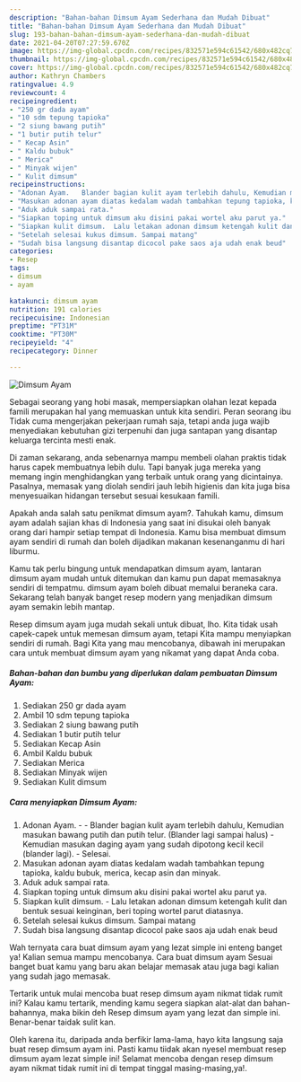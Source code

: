 ```yaml
---
description: "Bahan-bahan Dimsum Ayam Sederhana dan Mudah Dibuat"
title: "Bahan-bahan Dimsum Ayam Sederhana dan Mudah Dibuat"
slug: 193-bahan-bahan-dimsum-ayam-sederhana-dan-mudah-dibuat
date: 2021-04-20T07:27:59.670Z
image: https://img-global.cpcdn.com/recipes/832571e594c61542/680x482cq70/dimsum-ayam-foto-resep-utama.jpg
thumbnail: https://img-global.cpcdn.com/recipes/832571e594c61542/680x482cq70/dimsum-ayam-foto-resep-utama.jpg
cover: https://img-global.cpcdn.com/recipes/832571e594c61542/680x482cq70/dimsum-ayam-foto-resep-utama.jpg
author: Kathryn Chambers
ratingvalue: 4.9
reviewcount: 4
recipeingredient:
- "250 gr dada ayam"
- "10 sdm tepung tapioka"
- "2 siung bawang putih"
- "1 butir putih telur"
- " Kecap Asin"
- " Kaldu bubuk"
- " Merica"
- " Minyak wijen"
- " Kulit dimsum"
recipeinstructions:
- "Adonan Ayam.   Blander bagian kulit ayam terlebih dahulu, Kemudian masukan bawang putih dan putih telur. (Blander lagi sampai halus)  Kemudian masukan daging ayam yang sudah dipotong kecil kecil (blander lagi).  Selesai."
- "Masukan adonan ayam diatas kedalam wadah tambahkan tepung tapioka, kaldu bubuk, merica, kecap asin dan minyak."
- "Aduk aduk sampai rata."
- "Siapkan toping untuk dimsum aku disini pakai wortel aku parut ya."
- "Siapkan kulit dimsum.  Lalu letakan adonan dimsum ketengah kulit dan bentuk sesuai keinginan, beri toping wortel parut diatasnya."
- "Setelah selesai kukus dimsum. Sampai matang"
- "Sudah bisa langsung disantap dicocol pake saos aja udah enak beud"
categories:
- Resep
tags:
- dimsum
- ayam

katakunci: dimsum ayam 
nutrition: 191 calories
recipecuisine: Indonesian
preptime: "PT31M"
cooktime: "PT30M"
recipeyield: "4"
recipecategory: Dinner

---
```



![Dimsum Ayam](https://img-global.cpcdn.com/recipes/832571e594c61542/680x482cq70/dimsum-ayam-foto-resep-utama.jpg)

Sebagai seorang yang hobi masak, mempersiapkan olahan lezat kepada famili merupakan hal yang memuaskan untuk kita sendiri. Peran seorang ibu Tidak cuma mengerjakan pekerjaan rumah saja, tetapi anda juga wajib menyediakan kebutuhan gizi terpenuhi dan juga santapan yang disantap keluarga tercinta mesti enak.

Di zaman  sekarang, anda sebenarnya mampu membeli olahan praktis tidak harus capek membuatnya lebih dulu. Tapi banyak juga mereka yang memang ingin menghidangkan yang terbaik untuk orang yang dicintainya. Pasalnya, memasak yang diolah sendiri jauh lebih higienis dan kita juga bisa menyesuaikan hidangan tersebut sesuai kesukaan famili. 



Apakah anda salah satu penikmat dimsum ayam?. Tahukah kamu, dimsum ayam adalah sajian khas di Indonesia yang saat ini disukai oleh banyak orang dari hampir setiap tempat di Indonesia. Kamu bisa membuat dimsum ayam sendiri di rumah dan boleh dijadikan makanan kesenanganmu di hari liburmu.

Kamu tak perlu bingung untuk mendapatkan dimsum ayam, lantaran dimsum ayam mudah untuk ditemukan dan kamu pun dapat memasaknya sendiri di tempatmu. dimsum ayam boleh dibuat memalui beraneka cara. Sekarang telah banyak banget resep modern yang menjadikan dimsum ayam semakin lebih mantap.

Resep dimsum ayam juga mudah sekali untuk dibuat, lho. Kita tidak usah capek-capek untuk memesan dimsum ayam, tetapi Kita mampu menyiapkan sendiri di rumah. Bagi Kita yang mau mencobanya, dibawah ini merupakan cara untuk membuat dimsum ayam yang nikamat yang dapat Anda coba.

<!--inarticleads1-->

##### Bahan-bahan dan bumbu yang diperlukan dalam pembuatan Dimsum Ayam:

1. Sediakan 250 gr dada ayam
1. Ambil 10 sdm tepung tapioka
1. Sediakan 2 siung bawang putih
1. Sediakan 1 butir putih telur
1. Sediakan  Kecap Asin
1. Ambil  Kaldu bubuk
1. Sediakan  Merica
1. Sediakan  Minyak wijen
1. Sediakan  Kulit dimsum




<!--inarticleads2-->

##### Cara menyiapkan Dimsum Ayam:

1. Adonan Ayam.  -  - Blander bagian kulit ayam terlebih dahulu, Kemudian masukan bawang putih dan putih telur. (Blander lagi sampai halus)  - Kemudian masukan daging ayam yang sudah dipotong kecil kecil (blander lagi).  - Selesai.
1. Masukan adonan ayam diatas kedalam wadah tambahkan tepung tapioka, kaldu bubuk, merica, kecap asin dan minyak.
1. Aduk aduk sampai rata.
1. Siapkan toping untuk dimsum aku disini pakai wortel aku parut ya.
1. Siapkan kulit dimsum.  - Lalu letakan adonan dimsum ketengah kulit dan bentuk sesuai keinginan, beri toping wortel parut diatasnya.
1. Setelah selesai kukus dimsum. Sampai matang
1. Sudah bisa langsung disantap dicocol pake saos aja udah enak beud




Wah ternyata cara buat dimsum ayam yang lezat simple ini enteng banget ya! Kalian semua mampu mencobanya. Cara buat dimsum ayam Sesuai banget buat kamu yang baru akan belajar memasak atau juga bagi kalian yang sudah jago memasak.

Tertarik untuk mulai mencoba buat resep dimsum ayam nikmat tidak rumit ini? Kalau kamu tertarik, mending kamu segera siapkan alat-alat dan bahan-bahannya, maka bikin deh Resep dimsum ayam yang lezat dan simple ini. Benar-benar taidak sulit kan. 

Oleh karena itu, daripada anda berfikir lama-lama, hayo kita langsung saja buat resep dimsum ayam ini. Pasti kamu tiidak akan nyesel membuat resep dimsum ayam lezat simple ini! Selamat mencoba dengan resep dimsum ayam nikmat tidak rumit ini di tempat tinggal masing-masing,ya!.

